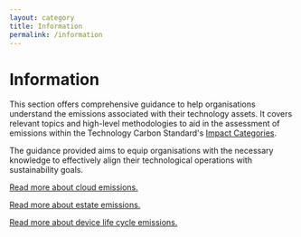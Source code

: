 ```yaml
---
layout: category
title: Information
permalink: /information
---
```


# Information

This section offers comprehensive guidance to help organisations understand the emissions associated with their technology assets. It covers relevant topics and high-level methodologies to aid in the assessment of emissions within the Technology Carbon Standard's [Impact Categories](../categories). 

The guidance provided aims to equip organisations with the necessary knowledge to effectively align their technological operations with sustainability goals.

[Read more about cloud emissions.](cloud) 

[Read more about estate emissions.](estate) 

[Read more about device life cycle emissions.](lifecycle)